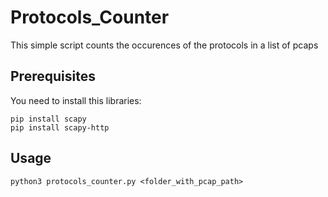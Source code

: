 # Protocols_Counter
This simple script counts the occurences of the protocols in a list of pcaps
## Prerequisites
You need to install this libraries:
```
pip install scapy
pip install scapy-http
```
## Usage
```
python3 protocols_counter.py <folder_with_pcap_path>
```
